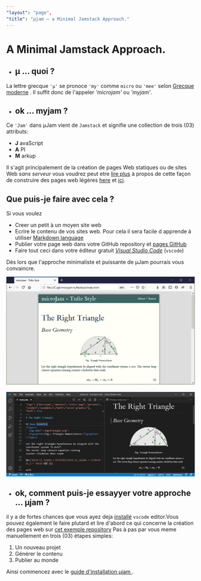 ```yaml
---
"layout": "page",
"title": "μjam – a Minimal Jamstack Approach."
---
```


# A Minimal Jamstack Approach.

* ## &mu; ... quoi ?

La lettre grecque `'μ'` se pronoce `'my'` comme `micro` ou `'mee'` selon [Grecque moderne](https://www.thoughtco.com/the-greek-alphabet-1705558) . Il suffit donc de l'appeler *'microjam'* ou *'myjam'*.

* ## ok ... myjam ?

Ce `'Jam'` dans &mu;Jam vient de `Jamstack` et signifie une collection de trois (03) attributs:
* **J** avaScript
* **A** PI
* **M** arkup

Il s'agit principalement de la création de pages Web statiques ou de sites Web *sans serveur* vous voudrez peut etre [lire plus](https://jamstack.org/) à propos de cette façon de construire des pages web légères [here](https://jamstack.wtf/) et [ici](https://jamstack.email/).

## Que puis-je faire avec cela ?

Si vous voulez 
* Creer un petit à un moyen site web 
* Ecrire le contenu de vos sites web. Pour cela il sera facile d apprende à utiliser [Markdown language](https://commonmark.org/help/)
* Publier votre page web dans votre  GitHub repository et [pages GitHub](https://pages.github.com/)
* Faire tout ceci dans votre éditeur gratuit [*Visual Studio Code*](https://code.visualstudio.com/) (`vscode`)

Dès lors que l'approche minimaliste et puissante de &mu;Jam pourrais vous convaincre.

<img src="img/browser-view2.png">
<br><br>
<img src="img/vscode-view2.png">

* ## ok, comment puis-je essayyer votre approche ... &mu;jam ?

il y a de fortes chances que vous ayez deja [installé](https://code.visualstudio.com/Download) `vscode` editor.Vous pouvez également le faire plutard et lire d'abord ce qui concerne la création des pages web sur [cet  exemple repository]()
Pas à pas par vous meme manuellement en trois (03) étapes simples:

1. Un nouveau projet
2. Générer le contenu
3. Publier au monde

Ainsi commencez avec le [guide d'installation &mu;jam ](installationGuide.html) .


